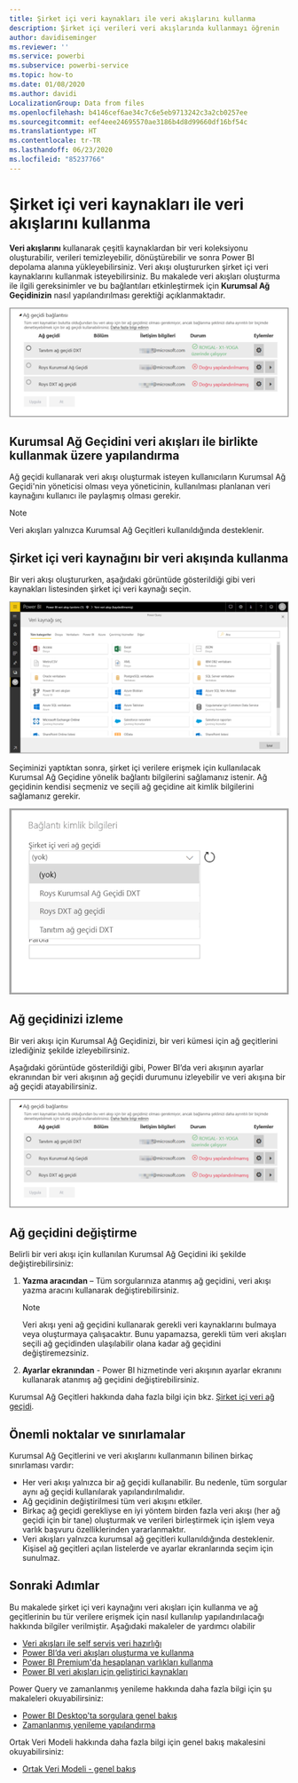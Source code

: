 ```yaml
---
title: Şirket içi veri kaynakları ile veri akışlarını kullanma
description: Şirket içi verileri veri akışlarında kullanmayı öğrenin
author: davidiseminger
ms.reviewer: ''
ms.service: powerbi
ms.subservice: powerbi-service
ms.topic: how-to
ms.date: 01/08/2020
ms.author: davidi
LocalizationGroup: Data from files
ms.openlocfilehash: b4146cef6ae34c7c6e5eb9713242c3a2cb0257ee
ms.sourcegitcommit: eef4eee24695570ae3186b4d8d99660df16bf54c
ms.translationtype: HT
ms.contentlocale: tr-TR
ms.lasthandoff: 06/23/2020
ms.locfileid: "85237766"
---
```

# <a name="using-dataflows-with-on-premises-data-sources"></a>Şirket içi veri kaynakları ile veri akışlarını kullanma

**Veri akışlarını** kullanarak çeşitli kaynaklardan bir veri koleksiyonu oluşturabilir, verileri temizleyebilir, dönüştürebilir ve sonra Power BI depolama alanına yükleyebilirsiniz. Veri akışı oluştururken şirket içi veri kaynaklarını kullanmak isteyebilirsiniz. Bu makalede veri akışları oluşturma ile ilgili gereksinimler ve bu bağlantıları etkinleştirmek için **Kurumsal Ağ Geçidinizin** nasıl yapılandırılması gerektiği açıklanmaktadır.

![Veri akışı ve ağ geçitleri](media/service-dataflows-onpremises-gateways/onpremises-gateways_01.png)

## <a name="configuring-an-enterprise-gateway-for-use-with-dataflows"></a>Kurumsal Ağ Geçidini veri akışları ile birlikte kullanmak üzere yapılandırma

Ağ geçidi kullanarak veri akışı oluşturmak isteyen kullanıcıların Kurumsal Ağ Geçidi'nin yöneticisi olması veya yöneticinin, kullanılması planlanan veri kaynağını kullanıcı ile paylaşmış olması gerekir. 


> [!NOTE]
> Veri akışları yalnızca Kurumsal Ağ Geçitleri kullanıldığında desteklenir.

## <a name="using-an-on-premises-data-source-in-a-dataflow"></a>Şirket içi veri kaynağını bir veri akışında kullanma

Bir veri akışı oluştururken, aşağıdaki görüntüde gösterildiği gibi veri kaynakları listesinden şirket içi veri kaynağı seçin.

![Şirket içi veri kaynağı seçme](media/service-dataflows-onpremises-gateways/onpremises-gateways_02a.png)

Seçiminizi yaptıktan sonra, şirket içi verilere erişmek için kullanılacak Kurumsal Ağ Geçidine yönelik bağlantı bilgilerini sağlamanız istenir. Ağ geçidinin kendisi seçmeniz ve seçili ağ geçidine ait kimlik bilgilerini sağlamanız gerekir.

![Bağlantı ayrıntılarını sağlama](media/service-dataflows-onpremises-gateways/onpremises-gateways_03.png)

## <a name="monitoring-your-gateway"></a>Ağ geçidinizi izleme

Bir veri akışı için Kurumsal Ağ Geçidinizi, bir veri kümesi için ağ geçitlerini izlediğiniz şekilde izleyebilirsiniz.

Aşağıdaki görüntüde gösterildiği gibi, Power BI’da veri akışının ayarlar ekranından bir veri akışının ağ geçidi durumunu izleyebilir ve veri akışına bir ağ geçidi atayabilirsiniz.

![Ağ geçidini izleme](media/service-dataflows-onpremises-gateways/onpremises-gateways_01.png)

## <a name="changing-a-gateway"></a>Ağ geçidini değiştirme

Belirli bir veri akışı için kullanılan Kurumsal Ağ Geçidini iki şekilde değiştirebilirsiniz:

1. **Yazma aracından** – Tüm sorgularınıza atanmış ağ geçidini, veri akışı yazma aracını kullanarak değiştirebilirsiniz.

    > [!NOTE]
    > Veri akışı yeni ağ geçidini kullanarak gerekli veri kaynaklarını bulmaya veya oluşturmaya çalışacaktır. Bunu yapamazsa, gerekli tüm veri akışları seçili ağ geçidinden ulaşılabilir olana kadar ağ geçidini değiştiremezsiniz.

2. **Ayarlar ekranından** - Power BI hizmetinde veri akışının ayarlar ekranını kullanarak atanmış ağ geçidini değiştirebilirsiniz.

Kurumsal Ağ Geçitleri hakkında daha fazla bilgi için bkz. [Şirket içi veri ağ geçidi](../connect-data/service-gateway-onprem.md).

## <a name="considerations-and-limitations"></a>Önemli noktalar ve sınırlamalar

Kurumsal Ağ Geçitlerini ve veri akışlarını kullanmanın bilinen birkaç sınırlaması vardır:

* Her veri akışı yalnızca bir ağ geçidi kullanabilir. Bu nedenle, tüm sorgular aynı ağ geçidi kullanılarak yapılandırılmalıdır.
* Ağ geçidinin değiştirilmesi tüm veri akışını etkiler.
* Birkaç ağ geçidi gerekliyse en iyi yöntem birden fazla veri akışı (her ağ geçidi için bir tane) oluşturmak ve verileri birleştirmek için işlem veya varlık başvuru özelliklerinden yararlanmaktır.
* Veri akışları yalnızca kurumsal ağ geçitleri kullanıldığında desteklenir. Kişisel ağ geçitleri açılan listelerde ve ayarlar ekranlarında seçim için sunulmaz.


## <a name="next-steps"></a>Sonraki Adımlar

Bu makalede şirket içi veri kaynağını veri akışları için kullanma ve ağ geçitlerinin bu tür verilere erişmek için nasıl kullanılıp yapılandırılacağı hakkında bilgiler verilmiştir. Aşağıdaki makaleler de yardımcı olabilir

* [Veri akışları ile self servis veri hazırlığı](service-dataflows-overview.md)
* [Power BI’da veri akışları oluşturma ve kullanma](service-dataflows-create-use.md)
* [Power BI Premium'da hesaplanan varlıkları kullanma](service-dataflows-computed-entities-premium.md)
* [Power BI veri akışları için geliştirici kaynakları](service-dataflows-developer-resources.md)

Power Query ve zamanlanmış yenileme hakkında daha fazla bilgi için şu makaleleri okuyabilirsiniz:
* [Power BI Desktop'ta sorgulara genel bakış](desktop-query-overview.md)
* [Zamanlanmış yenileme yapılandırma](../connect-data/refresh-scheduled-refresh.md)

Ortak Veri Modeli hakkında daha fazla bilgi için genel bakış makalesini okuyabilirsiniz:
* [Ortak Veri Modeli - genel bakış ](https://docs.microsoft.com/powerapps/common-data-model/overview)
